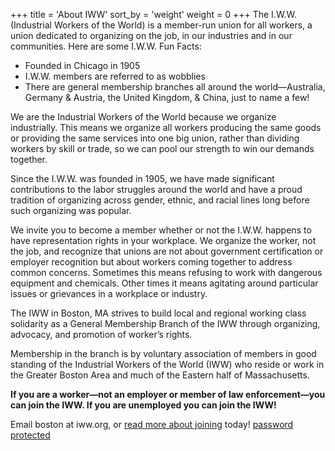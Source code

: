 
+++
title = 'About IWW'
sort_by = 'weight'
weight = 0
+++
The I.W.W. (Industrial Workers of the World) is a member-run union for
all workers, a union dedicated to organizing on the job, in our
industries and in our communities. Here are some I.W.W. Fun Facts:

- Founded in Chicago in 1905
- I.W.W. members are referred to as wobblies
- There are general membership branches all around the world—Australia, 
  Germany & Austria, the United Kingdom, & China, just to name a few!

We are the Industrial Workers of the World because we organize
industrially. This means we organize all workers producing the same
goods or providing the same services into one big union, rather than
dividing workers by skill or trade, so we can pool our strength to win
our demands together.
   
Since the I.W.W. was founded in 1905, we have made significant
contributions to the labor struggles around the world and have a proud
tradition of organizing across gender, ethnic, and racial lines long
before such organizing was popular.

We invite you to become a member whether or not the I.W.W. happens to
have representation rights in your workplace. We organize the worker,
not the job, and recognize that unions are not about government
certification or employer recognition but about workers coming
together to address common concerns. Sometimes this means refusing to
work with dangerous equipment and chemicals. Other times it means
agitating around particular issues or grievances in a workplace or
industry.
     
The IWW in Boston, MA strives to build local and regional working
class solidarity as a General Membership Branch of the IWW through organizing, advocacy, and promotion of worker’s rights.
     
Membership in the branch is by voluntary association of members in
good standing of the Industrial Workers of the World (IWW) who reside
or work in the Greater Boston Area and much of the Eastern half of
Massachusetts.

**If you are a worker—not an employer or member of law enforcement—you can join the IWW. If you are unemployed you can join the IWW!**

Email boston at iww.org, or [read more about joining](join) today!
[password protected](encrypt_with_assets.yml)
